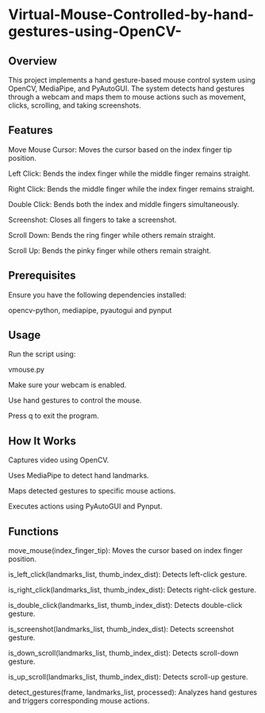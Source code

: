 # Virtual-Mouse-Controlled-by-hand-gestures-using-OpenCV-
## Overview

This project implements a hand gesture-based mouse control system using OpenCV, MediaPipe, and PyAutoGUI. The system detects hand gestures through a webcam and maps them to mouse actions such as movement, clicks, scrolling, and taking screenshots.

## Features

Move Mouse Cursor: Moves the cursor based on the index finger tip position.

Left Click: Bends the index finger while the middle finger remains straight.

Right Click: Bends the middle finger while the index finger remains straight.

Double Click: Bends both the index and middle fingers simultaneously.

Screenshot: Closes all fingers to take a screenshot.

Scroll Down: Bends the ring finger while others remain straight.

Scroll Up: Bends the pinky finger while others remain straight.

## Prerequisites

Ensure you have the following dependencies installed:

opencv-python, mediapipe, pyautogui and pynput

## Usage

Run the script using:

vmouse.py

Make sure your webcam is enabled.

Use hand gestures to control the mouse.

Press q to exit the program.

## How It Works

Captures video using OpenCV.

Uses MediaPipe to detect hand landmarks.

Maps detected gestures to specific mouse actions.

Executes actions using PyAutoGUI and Pynput.

## Functions

move_mouse(index_finger_tip): Moves the cursor based on index finger position.

is_left_click(landmarks_list, thumb_index_dist): Detects left-click gesture.

is_right_click(landmarks_list, thumb_index_dist): Detects right-click gesture.

is_double_click(landmarks_list, thumb_index_dist): Detects double-click gesture.

is_screenshot(landmarks_list, thumb_index_dist): Detects screenshot gesture.

is_down_scroll(landmarks_list, thumb_index_dist): Detects scroll-down gesture.

is_up_scroll(landmarks_list, thumb_index_dist): Detects scroll-up gesture.

detect_gestures(frame, landmarks_list, processed): Analyzes hand gestures and triggers corresponding mouse actions.
